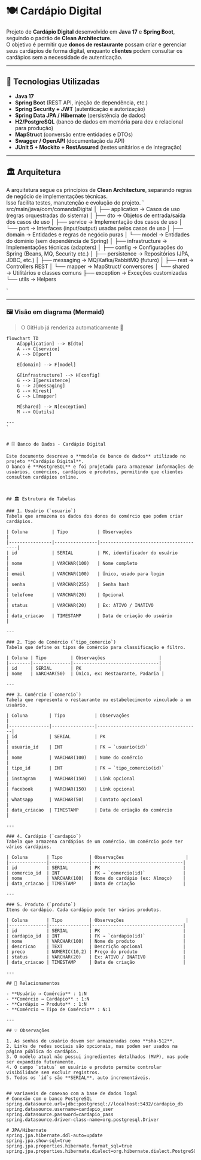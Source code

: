 # 🍽️ Cardápio Digital

Projeto de **Cardápio Digital** desenvolvido em **Java 17** e **Spring Boot**, seguindo o padrão de **Clean Architecture**.  
O objetivo é permitir que **donos de restaurante** possam criar e gerenciar seus cardápios de forma digital, enquanto **clientes** podem consultar os cardápios sem a necessidade de autenticação.  

---

## 🚀 Tecnologias Utilizadas

- **Java 17**
- **Spring Boot** (REST API, injeção de dependência, etc.)
- **Spring Security + JWT** (autenticação e autorização)
- **Spring Data JPA / Hibernate** (persistência de dados)
- **H2/PostgreSQL** (banco de dados em memória para dev e relacional para produção)
- **MapStruct** (conversão entre entidades e DTOs)
- **Swagger / OpenAPI** (documentação da API)
- **JUnit 5 + Mockito + RestAssured** (testes unitários e de integração)

---

## 🏛️ Arquitetura

A arquitetura segue os princípios de **Clean Architecture**, separando regras de negócio de implementações técnicas.  
Isso facilita testes, manutenção e evolução do projeto.
`
src/main/java/com/comandaDigital
│
├── application → Casos de uso (regras orquestradas do sistema)
│ ├── dto → Objetos de entrada/saída dos casos de uso
│ ├── service → Implementação dos casos de uso
│ └── port → Interfaces (input/output) usadas pelos casos de uso
│
├── domain → Entidades e regras de negócio puras
│ └── model → Entidades do domínio (sem dependência de Spring)
│
├── infrastructure → Implementações técnicas (adapters)
│ ├── config → Configurações do Spring (Beans, MQ, Security etc.)
│ ├── persistence → Repositórios (JPA, JDBC, etc.)
│ ├── messaging → MQ/Kafka/RabbitMQ (futuro)
│ ├── rest → Controllers REST
│ └── mapper → MapStruct/ conversores
│
└── shared → Utilitários e classes comuns
├── exception → Exceções customizadas
└── utils → Helpers

`

---

### 🖼️ Visão em diagrama (Mermaid)
> O GitHub já renderiza automaticamente 🎉

```mermaid
flowchart TD
    A[application] --> B[dto]
    A --> C[service]
    A --> D[port]

    E[domain] --> F[model]

    G[infrastructure] --> H[config]
    G --> I[persistence]
    G --> J[messaging]
    G --> K[rest]
    G --> L[mapper]

    M[shared] --> N[exception]
    M --> O[utils]

---
`


# 🗄️ Banco de Dados - Cardápio Digital

Este documento descreve o **modelo de banco de dados** utilizado no projeto **Cardápio Digital**.  
O banco é **PostgreSQL** e foi projetado para armazenar informações de usuários, comércios, cardápios e produtos, permitindo que clientes consultem cardápios online.



## 🏛️ Estrutura de Tabelas

### 1. Usuário (`usuario`)
Tabela que armazena os dados dos donos de comércio que podem criar cardápios.

| Coluna         | Tipo           | Observações                           |
|----------------|----------------|---------------------------------------|
| id             | SERIAL         | PK, identificador do usuário          |
| nome           | VARCHAR(100)   | Nome completo                          |
| email          | VARCHAR(100)   | Único, usado para login               |
| senha          | VARCHAR(255)   | Senha hash                            |
| telefone       | VARCHAR(20)    | Opcional                              |
| status         | VARCHAR(20)    | Ex: ATIVO / INATIVO                   |
| data_criacao   | TIMESTAMP      | Data de criação do usuário            |

---

### 2. Tipo de Comércio (`tipo_comercio`)
Tabela que define os tipos de comércio para classificação e filtro.

| Coluna | Tipo         | Observações                    |
|--------|--------------|--------------------------------|
| id     | SERIAL       | PK                             |
| nome   | VARCHAR(50)  | Único, ex: Restaurante, Padaria |

---

### 3. Comércio (`comercio`)
Tabela que representa o restaurante ou estabelecimento vinculado a um usuário.

| Coluna        | Tipo           | Observações                          |
|---------------|----------------|--------------------------------------|
| id            | SERIAL         | PK                                   |
| usuario_id    | INT            | FK → `usuario(id)`                   |
| nome          | VARCHAR(100)   | Nome do comércio                     |
| tipo_id       | INT            | FK → `tipo_comercio(id)`             |
| instagram     | VARCHAR(150)   | Link opcional                        |
| facebook      | VARCHAR(150)   | Link opcional                        |
| whatsapp      | VARCHAR(50)    | Contato opcional                      |
| data_criacao  | TIMESTAMP      | Data de criação do comércio          |

---

### 4. Cardápio (`cardapio`)
Tabela que armazena cardápios de um comércio. Um comércio pode ter vários cardápios.

| Coluna       | Tipo          | Observações                       |
|--------------|---------------|----------------------------------|
| id           | SERIAL        | PK                               |
| comercio_id  | INT           | FK → `comercio(id)`              |
| nome         | VARCHAR(100)  | Nome do cardápio (ex: Almoço)    |
| data_criacao | TIMESTAMP     | Data de criação                  |

---

### 5. Produto (`produto`)
Itens do cardápio. Cada cardápio pode ter vários produtos.

| Coluna       | Tipo          | Observações                       |
|--------------|---------------|----------------------------------|
| id           | SERIAL        | PK                               |
| cardapio_id  | INT           | FK → `cardapio(id)`              |
| nome         | VARCHAR(100)  | Nome do produto                  |
| descricao    | TEXT          | Descrição opcional               |
| preco        | NUMERIC(10,2) | Preço do produto                 |
| status       | VARCHAR(20)   | Ex: ATIVO / INATIVO              |
| data_criacao | TIMESTAMP     | Data de criação                  |

---

## 🔗 Relacionamentos

- **Usuário → Comércio** : 1:N  
- **Comércio → Cardápio** : 1:N  
- **Cardápio → Produto** : 1:N  
- **Comércio → Tipo de Comércio** : N:1  

---

## 💡 Observações

1. As senhas de usuário devem ser armazenadas como **sha-512**.  
2. Links de redes sociais são opcionais, mas podem ser usados na página pública do cardápio.  
3. O modelo atual não possui ingredientes detalhados (MVP), mas pode ser expandido futuramente.  
4. O campo `status` em usuário e produto permite controlar visibilidade sem excluir registros.  
5. Todos os `id`s são **SERIAL**, auto incrementáveis.  
  

## variaveis de conexao com a base de dados logal
# Conexão com o banco PostgreSQL
spring.datasource.url=jdbc:postgresql://localhost:5432/cardapio_db
spring.datasource.username=cardapio_user
spring.datasource.password=cardapio_pass
spring.datasource.driver-class-name=org.postgresql.Driver

# JPA/Hibernate
spring.jpa.hibernate.ddl-auto=update
spring.jpa.show-sql=true
spring.jpa.properties.hibernate.format_sql=true
spring.jpa.properties.hibernate.dialect=org.hibernate.dialect.PostgreSQLDialect
